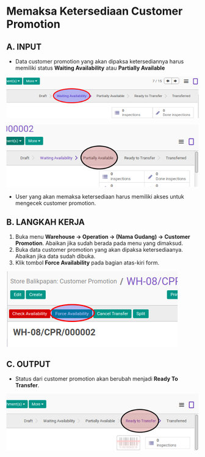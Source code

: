 # Memaksa Ketersediaan Customer Promotion

## A. INPUT

* Data customer promotion yang akan dipaksa ketersediannya harus memiliki status **Waiting Availability** atau **Partially Available**

![](../../img/customer-promotion/status-waiting.png)

![](../../img/customer-promotion/status-partial.png)

* User yang akan memaksa ketersediaan harus memiliki akses untuk mengecek customer promotion.

## B. LANGKAH KERJA

1. Buka menu **Warehouse -> Operation -> (Nama Gudang) -> Customer Promotion**. Abaikan jika sudah berada pada menu yang dimaksud.
2. Buka data customer promotion yang akan dipaksa ketersediaanya. Abaikan jika data sudah dibuka.
3. Klik tombol **Force Availability** pada bagian atas-kiri form.

![](../../img/customer-promotion/tombol-force.png)

## C. OUTPUT

* Status dari customer promotion akan berubah menjadi **Ready To Transfer**.

![](../../img/customer-promotion/status-ready-to-transfer.png)
